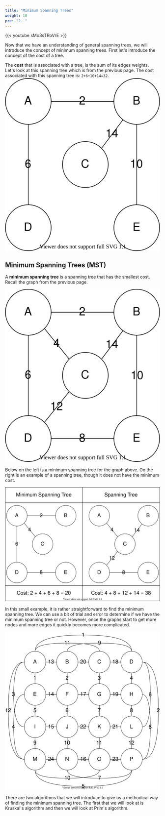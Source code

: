 ```yaml
---
title: "Minimum Spanning Trees"
weight: 10
pre: "2. "
---
```

{{< youtube sMo3sTRoVrE  >}}


Now that we have an understanding of general spanning trees, we will introduce the concept of minimum spanning trees. First let's introduce the concept of the cost of a tree. 

The **cost** that is associated with a tree, is the sum of its edges weights. Let's look at this spanning tree which is from the previous page. The cost associated with this spanning tree is: `2+6+10+14=32`.
![Graph](images/9/315_9_cost.svg)


Minimum Spanning Trees (MST)
---
A **minimum spanning tree** is a spanning tree that has the smallest cost. Recall the graph from the previous page.

![Graph](images/9/315_9_tree1.svg)

Below on the left is a minimum spanning tree for the graph above. On the right is an example of a spanning tree, though it does not have the minimum cost.

![Minimum Spanning Tree](images/9/315_9_tree1MST.svg)

In this small example, it is rather straightforward to find the minimum spanning tree. We can use a bit of trial and error to determine if we have the minimum spanning tree or not. However, once the graphs start to get more nodes and more edges it quickly becomes more complicated. 

![Graph](images/9/315_9lrgTree.svg)

There are two algorithms that we will introduce to give us a methodical way of finding the minimum spanning tree. The first that we will look at is Kruskal's algorithm and then we will look at Prim's algorithm. 
